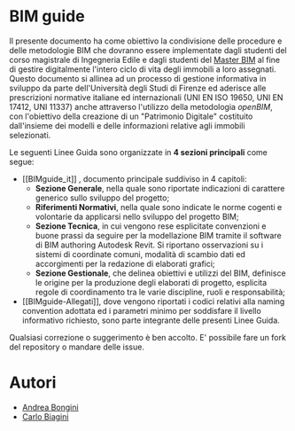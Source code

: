 # BIM guide
Il presente documento ha come obiettivo la condivisione delle procedure e delle metodologie BIM che dovranno essere implementate dagli studenti del corso magistrale di Ingegneria Edile e dagli studenti del [Master BIM](https://www.lbimunifi.it/) al fine di gestire digitalmente l'intero ciclo di vita degli immobili a loro assegnati. Questo documento si allinea ad un processo di gestione informativa in sviluppo da parte dell'Università degli Studi di Firenze ed aderisce alle prescrizioni normative italiane ed internazionali (UNI EN ISO 19650, UNI EN 17412, UNI 11337) anche attraverso l'utilizzo della metodologia *openBIM*, con l'obiettivo della creazione di un "Patrimonio Digitale" costituito dall'insieme dei modelli e delle informazioni relative agli immobili selezionati.

Le seguenti Linee Guida sono organizzate in **4 sezioni principali** come segue:

- [[BIMguide_it]] , documento principale suddiviso in 4 capitoli:
	- **Sezione Generale**, nella quale sono riportate indicazioni di carattere generico sullo sviluppo del progetto;
	- **Riferimenti Normativi**, nella quale sono indicate le norme cogenti e volontarie da applicarsi nello sviluppo del progetto BIM;
	- **Sezione Tecnica**, in cui vengono rese esplicitate convenzioni e buone prassi da seguire per la modellazione BIM tramite il software di BIM authoring Autodesk Revit. Si riportano osservazioni su i sistemi di coordinate comuni, modalità di scambio dati ed accorgimenti per la redazione di elaborati grafici;
	- **Sezione Gestionale**, che delinea obiettivi e utilizzi del BIM, definisce le origine per la produzione degli elaborati di progetto, esplicita regole di coordinamento tra le varie discipline, ruoli e responsabilità;
- [[BIMguide-Allegati]], dove vengono riportati i codici relativi alla naming convention adottata ed i parametri minimo per soddisfare il livello informativo richiesto, sono parte integrante delle presenti Linee Guida.

Qualsiasi correzione o suggerimento è ben accolto. E' possibile fare un fork del repository o mandare delle issue.

# Autori
* [Andrea Bongini](andrea.bongini@unifi.it)
* [Carlo Biagini](carlo.biagini@unifi.it)
